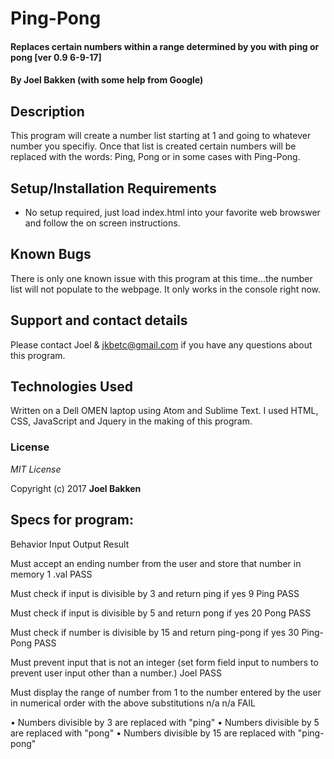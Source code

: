 # Ping-Pong

#### Replaces certain numbers within a range determined by you with ping or pong [ver 0.9 6-9-17]

#### By Joel Bakken (with some help from Google)

## Description

This program will create a number list starting at 1 and going to whatever number you specifiy. Once that list is created certain numbers will be replaced with the words: Ping, Pong or in some cases with Ping-Pong.

## Setup/Installation Requirements

* No setup required, just load index.html into your favorite web browswer and follow the on screen instructions.



## Known Bugs

There is only one known issue with this program at this time...the number list will not populate to the webpage. It only works in the console right now.

## Support and contact details

Please contact Joel & jkbetc@gmail.com if you have any questions about this program.

## Technologies Used

Written on a Dell OMEN laptop using Atom and Sublime Text. I used HTML, CSS, JavaScript and Jquery in the making of this program.

### License

*MIT License*

Copyright (c) 2017 **Joel Bakken**

## Specs for program:

Behavior																	Input	Output		Result

Must accept an ending number from the user and store that number in memory	1		.val		PASS

Must check if input is divisible by 3 and return ping if yes				9		Ping		PASS

Must check if input is divisible by 5 and return pong if yes				20		Pong		PASS

Must check if number is divisible by 15 and return
ping-pong if yes															30		Ping-Pong	PASS

Must prevent input that is not an integer (set form field 
input to numbers to prevent user input other than a number.)				Joel	<none>		PASS

Must display the range of number from 1 to the number entered 
by the user in numerical order with the above substitutions					n/a		n/a			FAIL


•	Numbers divisible by 3 are replaced with "ping"
•	Numbers divisible by 5 are replaced with "pong"
•	Numbers divisible by 15 are replaced with "ping-pong"